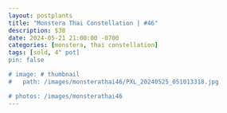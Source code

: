 ```yaml
---
layout: postplants
title: "Monstera Thai Constellation | #46"
description: $38
date: 2024-05-21 21:00:00 -0700
categories: [monstera, thai constellation]
tags: [sold, 4" pot]
pin: false

# image: # thumbnail
#   path: /images/monsterathai46/PXL_20240525_051013318.jpg

# photos: /images/monsterathai46
---
```

